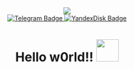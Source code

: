 <div id="header" align="center">
  <img src="https://media3.giphy.com/media/NjJjBTqrMODlLgeYqr/200w.webp" wildth="100"/>
 </div>
 <div id="badges" align="center">
  <a href="https://t.me/kompukternaya">
    <img src="https://img.shields.io/badge/Telegram-blue?style=for-the-badge&logo=telegram&logoColor=white" alt="Telegram Badge"/>
  </a>
  <a href="https://disk.yandex.ru/d/LJbaI14f7cS-KQ">
    <img src="https://img.shields.io/badge/YandexDisk-red?style=for-the-badge&logoColor=white" alt="YandexDisk Badge"/>
  </a>
  </div>
<h1 align="center">
  Hello w0rld!!
  <img src="https://i.giphy.com/media/kSPEXKxdy1u4bJgXiR/giphy.webp" width="50px"/>
</h1>
  
